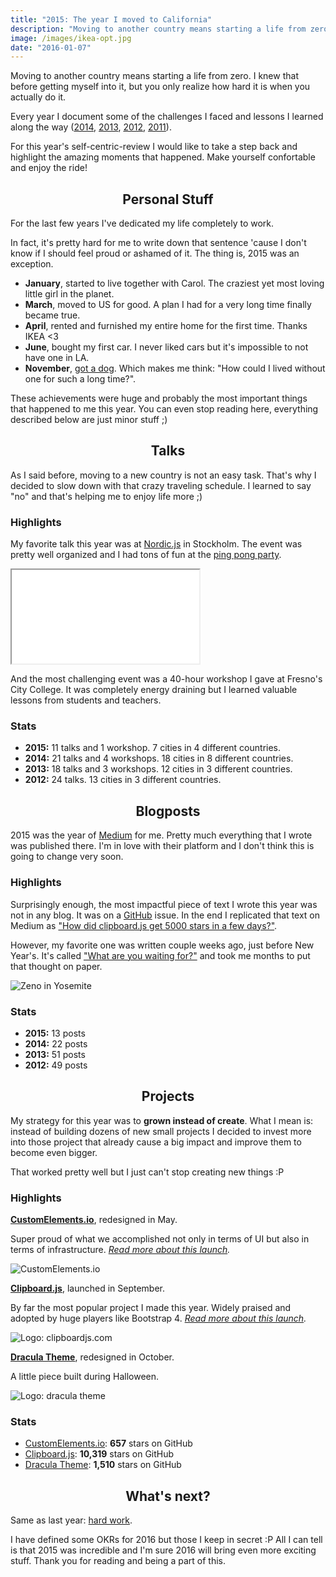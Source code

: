 ```yaml
---
title: "2015: The year I moved to California"
description: "Moving to another country means starting a life from zero. I knew that before getting myself into it, but you only realize how hard it is when you actually do it."
image: /images/ikea-opt.jpg
date: "2016-01-07"
---
```


Moving to another country means starting a life from zero. I knew that before getting myself into it, but you only realize how hard it is when you actually do it.

Every year I document some of the challenges I faced and lessons I learned along the way ([2014](/2015-01-04-2014-retrospective/), [2013](/o-que-eu-espero-para-2014/), [2012](/my-way/), [2011](/entao-e-natal-e-ano-novo-tambem/)).

For this year's self-centric-review I would like to take a step back and highlight the amazing moments that happened. Make yourself confortable and enjoy the ride!

<!-- more -->

<h2 style="text-align: center;" id="2015-life">Personal Stuff</h2>

For the last few years I've dedicated my life completely to work.

In fact, it's pretty hard for me to write down that sentence 'cause I don't know if I should feel proud or ashamed of it. The thing is, 2015 was an exception.

- **January**, started to live together with Carol. The craziest yet most loving little girl in the planet.
- **March**, moved to US for good. A plan I had for a very long time finally became true.
- **April**, rented and furnished my entire home for the first time. Thanks IKEA <3
- **June**, bought my first car. I never liked cars but it's impossible to not have one in LA.
- **November**, [got a dog](https://twitter.com/zenorocha/status/662673751373287424). Which makes me think: "How could I lived without one for such a long time?".

These achievements were huge and probably the most important things that happened to me this year. You can even stop reading here, everything described below are just minor stuff ;)

<h2 style="text-align: center;" id="2015-talks">Talks</h2>

As I said before, moving to a new country is not an easy task. That's why I decided to slow down with that crazy traveling schedule. I learned to say "no" and that's helping me to enjoy life more ;)

### Highlights

My favorite talk this year was at [Nordic.js](http://nordicjs.com/) in Stockholm. The event was pretty well organized and I had tons of fun at the [ping pong party](https://twitter.com/nordicjs/status/642021437725913088).

<div class="iframe-wrap">
  <iframe src="//www.youtube.com/embed/2NWssETxsPw">
  </iframe>
</div>

And the most challenging event was a 40-hour workshop I gave at Fresno's City College. It was completely energy draining but I learned valuable lessons from students and teachers.

### Stats

- **2015:** 11 talks and 1 workshop. 7 cities in 4 different countries.
- **2014:** 21 talks and 4 workshops. 18 cities in 8 different countries.
- **2013:** 18 talks and 3 workshops. 12 cities in 3 different countries.
- **2012:** 24 talks. 13 cities in 3 different countries.

<h2 style="text-align: center;" id="2015-blogposts">Blogposts</h2>

2015 was the year of [Medium](https://medium.com/@zenorocha) for me. Pretty much everything that I wrote was published there. I'm in love with their platform and I don't think this is going to change very soon.

### Highlights

Surprisingly enough, the most impactful piece of text I wrote this year was not in any blog. It was on a [GitHub](https://github.com/zenorocha/clipboard.js/issues/56#issuecomment-144936509) issue. In the end I replicated that text on Medium as ["How did clipboard.js get 5000 stars in a few days?"](https://medium.com/@zenorocha/how-did-clipboard-js-get-5000-stars-in-a-few-days-2b2248ba7bd8).

However, my favorite one was written couple weeks ago, just before New Year's. It's called ["What are you waiting for?"](https://medium.com/@zenorocha/what-are-you-waiting-for-46037938837a) and took me months to put that thought on paper.

![Zeno in Yosemite](/static/img/posts/2015-post.jpg)

### Stats

- **2015:** 13 posts
- **2014:** 22 posts
- **2013:** 51 posts
- **2012:** 49 posts

<h2 style="text-align: center;" id="2015-projects">Projects</h2>

My strategy for this year was to **grown instead of create**. What I mean is: instead of building dozens of new small projects I decided to invest more into those project that already cause a big impact and improve them to become even bigger.

That worked pretty well but I just can't stop creating new things :P

### Highlights

**[CustomElements.io](http://customelements.io)**, redesigned in May.

Super proud of what we accomplished not only in terms of UI but also in terms of infrastructure. _[Read more about this launch](https://blog.customelements.io/discoverability-for-web-components-72ce29f128b2#.jhli9xh57)._

![CustomElements.io](/static/img/posts/2015-customelements.jpg)

**[Clipboard.js](http://clipboardjs.com)**, launched in September.

By far the most popular project I made this year. Widely praised and adopted by huge players like Bootstrap 4. _[Read more about this launch](https://medium.com/@zenorocha/how-did-clipboard-js-get-5000-stars-in-a-few-days-2b2248ba7bd8#.jvdey5bpu)._

![Logo: clipboardjs.com](/static/img/posts/2015-clipboard.jpg)

**[Dracula Theme](http://zenorocha.github.io/dracula-theme/)**, redesigned in October.

A little piece built during Halloween.

![Logo: dracula theme](/static/img/posts/2015-dracula.jpg)

### Stats

- [CustomElements.io](https://github.com/customelements/www): **657** stars on GitHub
- [Clipboard.js](https://github.com/zenorocha/clipboard.js): **10,319** stars on GitHub
- [Dracula Theme](https://github.com/zenorocha/dracula-theme/): **1,510** stars on GitHub

<h2 style="text-align: center;">What's next?</h2>

Same as last year: [hard work](https://twitter.com/zenorocha/status/502005181161410561).

I have defined some OKRs for 2016 but those I keep in secret :P All I can tell is that 2015 was incredible and I'm sure 2016 will bring even more exciting stuff. Thank you for reading and being a part of this.
